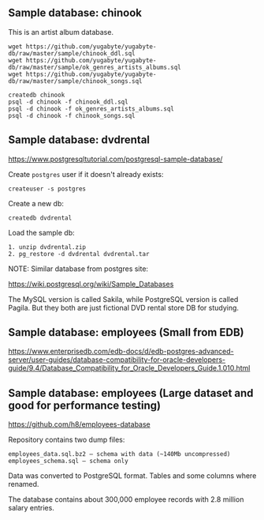 
## Sample database: chinook

This is an artist album database.

    wget https://github.com/yugabyte/yugabyte-db/raw/master/sample/chinook_ddl.sql
    wget https://github.com/yugabyte/yugabyte-db/raw/master/sample/ok_genres_artists_albums.sql
    wget https://github.com/yugabyte/yugabyte-db/raw/master/sample/chinook_songs.sql

    createdb chinook
    psql -d chinook -f chinook_ddl.sql
    psql -d chinook -f ok_genres_artists_albums.sql
    psql -d chinook -f chinook_songs.sql


## Sample database: dvdrental

https://www.postgresqltutorial.com/postgresql-sample-database/

Create `postgres` user if it doesn't already exists:
    
    createuser -s postgres

Create a new db:

    createdb dvdrental

Load the sample db:

    1. unzip dvdrental.zip
    2. pg_restore -d dvdrental dvdrental.tar


NOTE: Similar database from postgres site:

https://wiki.postgresql.org/wiki/Sample_Databases

The MySQL version is called Sakila, while PostgreSQL version is called Pagila. But they both are just fictional
DVD rental store DB for studying.



## Sample database: employees (Small from EDB)

https://www.enterprisedb.com/edb-docs/d/edb-postgres-advanced-server/user-guides/database-compatibility-for-oracle-developers-guide/9.4/Database_Compatibility_for_Oracle_Developers_Guide.1.010.html

## Sample database: employees (Large dataset and good for performance testing)

https://github.com/h8/employees-database


Repository contains two dump files:

    employees_data.sql.bz2 – schema with data (~140Mb uncompressed)
    employees_schema.sql – schema only

Data was converted to PostgreSQL format. Tables and some columns where renamed.

The database contains about 300,000 employee records with 2.8 million salary entries.
